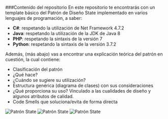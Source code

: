 ###Contenido del repositorio
En este repositorio te encontrarás con un template básico del Patrón de Diseño State implementado en varios lenguajes de programación, a saber:
- **C#**: respetando la utilización de Net Framework 4.7.2
- **Java**: respetando la utilización de la JDK de Java 8
- **PHP**: respetando la sintaxis de la versión 7
- **Python**: respetando la sintaxis de la versión  3.7.2

Además, (más abajo) vas a encontrar una explicación teórica del patrón en cuestión, la cual contiene:
- Clasificación del patrón
- ¿Qué hace?
- ¿Cuándo se sugiere su utilización?
- Estructura genérica (diagrama de clases) con sus consideraciones
- ¿Qué proporciona su uso? Vinculado a las cualidades de diseño y algunos atributos de calidad.
- Code Smells que soluciona/evita de forma directa


![Patrón State](Patrón-State-1.png)
![Patrón State](Patrón-State-2.png)
![Patrón State](Patrón-State-3.png)